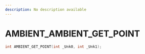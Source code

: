 ```yaml
---
description: No description available 
---
```


# AMBIENT\_AMBIENT_GET_POINT

```cpp
int AMBIENT_GET_POINT(int _Unk0, int _Unk1);
```